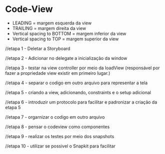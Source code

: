 # Code-View

- LEADING = margem esquerda da view
- TRAILING = margem direita da view
- Vertical spacing to BOTTOM = margem inferior da view
- Vertical spacing to TOP = margem superior da view

//etapa 1 - Deletar a Storyboard

//etapa 2 - Adicionar no delegate a inicialização da window

//etapa 3 - testar na view controller por meio da loadView (responsável por fazer a propriedade view existir em primeiro lugar.)

//etapa 4 - separar o codigo em outro arquivo para representar a tela

//etapa 5 - criando a view, adicionando, constraints e o setup adicional

//etapa 6 - introduzir um protocolo para facilitar e padronizar a criação da etapa 5

//etapa 7 - orgarnizar o codigo em outro arquivo

//etapa 8 - pensar o codeview como componentes

//etapa 9 - realizar os testes por meio dos snapshots

//etapa 10 - utilizar se possivel o Snapkit para facilitar


